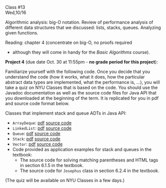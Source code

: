 <div class="lecture2">

<div class="column_date">
<p markdown="block">

Class #13 <br>
Wed,10/16

</p>
</div>
<div class="column_materials">
<p markdown="block">

Algorithmic analysis: big-O notation.
Review of performance analysis of different data structures that we discussed: lists, stacks, queues. Analyzing given functions.



</p>
</div>

<div class="column_assign">
<p markdown="block">


Reading: chapter 4 (concentrate on big-O, no proofs required
- although they will come in handy for the _Basic Algorithms_ course).



__Project 4__ (due date Oct. 30 at 11:55pm - __no grade period for this project__):

Familiarize yourself with the following code.
Once you decide that you understand the
code (how it works, what it does, how the particular abstract data types are
  implemented,   what the performance is, ...), you will take a quiz on NYU
  Classes that is based on the code. You should use the
  Javadoc documentation as well as the source code files for Java API that you
  downloaded at the beginning of the term. It is replicated for you in pdf and
  source code format below.

Classes that implement stack and queue ADTs in Java API:
- `ArrayDeque`: [pdf](hwk/ArrayDeque.java.pdf) [source code](hwk/ArrayDeque.java)
- `LinkedList`: [pdf](hwk/LinkedList.java.pdf) [source code](hwk/LinkedList.java)
- `Queue`: [pdf](hwk/Queue.pdf) [source code](hwk/Queue.java)
- `Stack`: [pdf](hwk/Stack.pdf) [source code](hwk/Stack.java)
- `Vector`: [pdf](hwk/Vector.pdf) [source code](hwk/Vector.java)
- Code provided as application examples for stack and queues in the textbook:
  - The source code for solving matching parentheses and HTML tags in section
6.1.5 in the textbook.
  - The source code for `Josephus` class in section 6.2.4 in the textbook.


(The quiz will be available on NYU Classes in a few days.)


</p>
</div>

</div>
